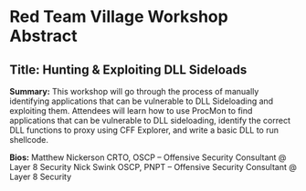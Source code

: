 # Red Team Village Workshop Abstract 

## Title: Hunting & Exploiting DLL Sideloads

**Summary:** This workshop will go through the process of manually identifying applications that can be vulnerable to DLL Sideloading and exploiting them. Attendees will learn how to use ProcMon to find applications that can be vulnerable to DLL sideloading, identify the correct DLL functions  to proxy using CFF Explorer, and write a basic DLL to run shellcode.

**Bios:**
Matthew Nickerson CRTO, OSCP – Offensive Security Consultant @ Layer 8 Security
Nick Swink OSCP, PNPT – Offensive Security Consultant @ Layer 8 Security 